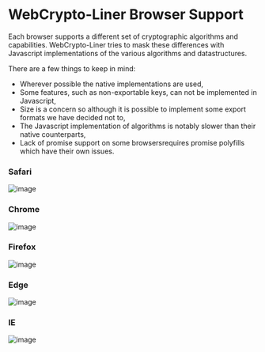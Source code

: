 # WebCrypto-Liner Browser Support
Each browser supports a different set of cryptographic algorithms and capabilities. WebCrypto-Liner tries to mask these differences with Javascript implementations of the various algorithms and datastructures. 

There are a few things to keep in mind:
- Wherever possible the native implementations are used,
- Some features, such as non-exportable keys, can not be implemented in Javascript,
- Size is a concern so although it is possible to implement some export formats we have decided not to,
- The Javascript implementation of algorithms is notably slower than their native counterparts,
- Lack of promise support on some browsersrequires promise polyfills which have their own issues.

### Safari
![image](https://cloud.githubusercontent.com/assets/1619279/21236576/ec131aee-c2fb-11e6-96e3-418a0e84dde9.png)

### Chrome
![image](https://cloud.githubusercontent.com/assets/1619279/21236656/354a37e2-c2fc-11e6-9669-9df1b989a187.png)

### Firefox
![image](https://cloud.githubusercontent.com/assets/1619279/21236692/5f91c8a8-c2fc-11e6-8fe0-0594dcd464e2.png)

### Edge
![image](https://cloud.githubusercontent.com/assets/1619279/20998446/b9315648-bcc2-11e6-9866-016725c8eaf8.png)

### IE
![image](https://cloud.githubusercontent.com/assets/1619279/20998720/b0566818-bcc4-11e6-994b-a0943fcea527.png)
